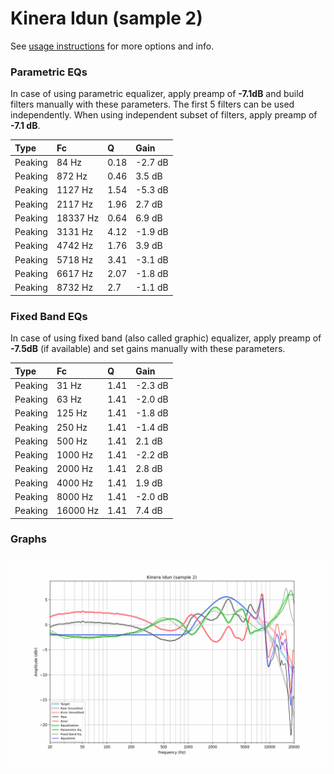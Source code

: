 # Kinera Idun (sample 2)
See [usage instructions](https://github.com/jaakkopasanen/AutoEq#usage) for more options and info.

### Parametric EQs
In case of using parametric equalizer, apply preamp of **-7.1dB** and build filters manually
with these parameters. The first 5 filters can be used independently.
When using independent subset of filters, apply preamp of **-7.1 dB**.

| Type    | Fc       |    Q | Gain    |
|:--------|:---------|:-----|:--------|
| Peaking | 84 Hz    | 0.18 | -2.7 dB |
| Peaking | 872 Hz   | 0.46 | 3.5 dB  |
| Peaking | 1127 Hz  | 1.54 | -5.3 dB |
| Peaking | 2117 Hz  | 1.96 | 2.7 dB  |
| Peaking | 18337 Hz | 0.64 | 6.9 dB  |
| Peaking | 3131 Hz  | 4.12 | -1.9 dB |
| Peaking | 4742 Hz  | 1.76 | 3.9 dB  |
| Peaking | 5718 Hz  | 3.41 | -3.1 dB |
| Peaking | 6617 Hz  | 2.07 | -1.8 dB |
| Peaking | 8732 Hz  | 2.7  | -1.1 dB |

### Fixed Band EQs
In case of using fixed band (also called graphic) equalizer, apply preamp of **-7.5dB**
(if available) and set gains manually with these parameters.

| Type    | Fc       |    Q | Gain    |
|:--------|:---------|:-----|:--------|
| Peaking | 31 Hz    | 1.41 | -2.3 dB |
| Peaking | 63 Hz    | 1.41 | -2.0 dB |
| Peaking | 125 Hz   | 1.41 | -1.8 dB |
| Peaking | 250 Hz   | 1.41 | -1.4 dB |
| Peaking | 500 Hz   | 1.41 | 2.1 dB  |
| Peaking | 1000 Hz  | 1.41 | -2.2 dB |
| Peaking | 2000 Hz  | 1.41 | 2.8 dB  |
| Peaking | 4000 Hz  | 1.41 | 1.9 dB  |
| Peaking | 8000 Hz  | 1.41 | -2.0 dB |
| Peaking | 16000 Hz | 1.41 | 7.4 dB  |

### Graphs
![](./Kinera%20Idun%20(sample%202).png)